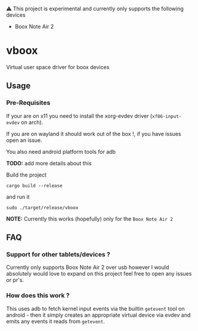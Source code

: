 ⚠️  This project is experimental and currently only supports the following devices
* Boox Note Air 2

# vboox

Virtual user space driver for boox devices

## Usage

### Pre-Requisites

If your are on x11 you need to install the xorg-evdev driver (`xf86-input-evdev` on arch).

If you are on wayland it should work out of the box !, if you have
issues open an issue.

You also need android platform tools for adb

**TODO:** add more details about this

Build the project
```
cargo build --release
```
and run it
```
sudo ./target/release/vboox
```
**NOTE:** Currently this works (hopefully) only for the `Boox Note Air 2`

## FAQ

### Support for other tablets/devices ?

Currently only supports Boox Note Air 2 over usb however I would absolutely would love to expand on this project feel free to open any issues or pr's.

### How does this work ?

This uses adb to fetch kernel input events via the builtin `getevent` tool on android - then it simply creates an appropriate virtual device via evdev and emits any events it reads from `getevent`.
